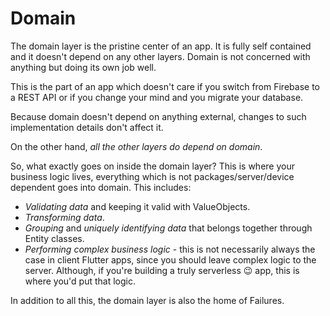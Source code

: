 # Domain

The domain layer is the pristine center of an app. It is fully self contained and it doesn't depend on any other layers. Domain is not concerned with anything but doing its own job well.

This is the part of an app which doesn't care if you switch from Firebase to a REST API or if you change your mind and you migrate your database.

Because domain doesn't depend on anything external, changes to such implementation details don't affect it. 

On the other hand, *all the other layers do depend on domain*.

So, what exactly goes on inside the domain layer? This is where your business logic lives, everything which is not packages/server/device dependent goes into domain. This includes:

- *Validating data* and keeping it valid with ValueObjects.
- *Transforming data*.
- *Grouping* and *uniquely identifying data* that belongs together through Entity classes.
- *Performing complex business logic* - this is not necessarily always the case in client Flutter apps, since you should leave complex logic to the server. Although, if you're building a truly serverless 😉 app, this is where you'd put that logic.

In addition to all this, the domain layer is also the home of Failures.
